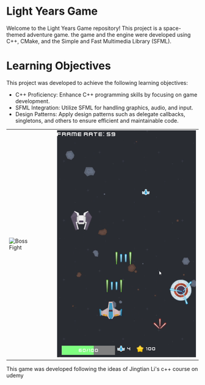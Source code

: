 
# Light Years Game
Welcome to the Light Years Game repository! This project is a space-themed adventure game. the game and the engine were developed using C++, CMake, and the Simple and Fast Multimedia Library (SFML).

# Learning Objectives
This project was developed to achieve the following learning objectives:

- C++ Proficiency: Enhance C++ programming skills by focusing on game development.
- SFML Integration: Utilize SFML for handling graphics, audio, and input.
- Design Patterns: Apply design patterns such as delegate callbacks, singletons, and others to ensure efficient and maintainable code.


<table>
  <tr>
    <td style="border: none;"><img src="boss.gif" alt="Boss Fight" width="380"></td>
    <td style="border: none; width: 15px;"></td>
    <td style="border: none;"><img src="chaos.gif" alt="Chaos Scene" width="380"></td>
  </tr>
</table>

This game was developed following the ideas of Jingtian Li's c++ course on udemy
